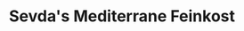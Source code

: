 ---
title: "Sevda's Mediterrane Feinkost"
url: /muenchen/sevdas-mediterrane-feinkost/
shop: Feinkost
---